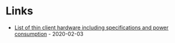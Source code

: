 # Links

* [List of thin client hardware including specifications and power consumption](https://www.parkytowers.me.uk/thin/hware/hardware.shtml) - 2020-02-03
